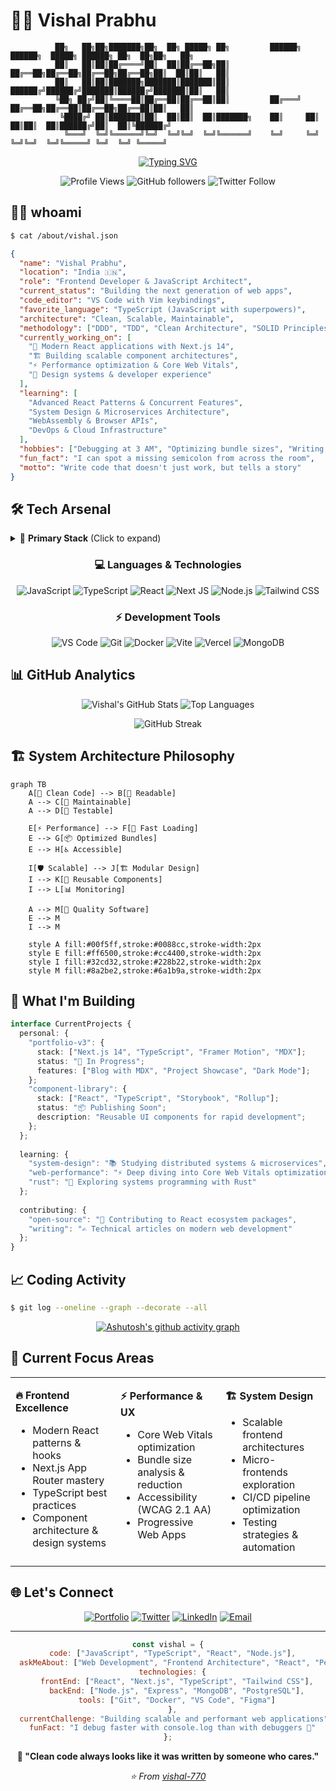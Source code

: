 # 👨‍💻 Vishal Prabhu

```ascii
          ██╗   ██╗██╗███████╗██╗  ██╗ █████╗ ██╗         ██████╗ ██████╗  █████╗ ██████╗ ██╗  ██╗██╗   ██╗
          ██║   ██║██║██╔════╝██║  ██║██╔══██╗██║         ██╔══██╗██╔══██╗██╔══██╗██╔══██╗██║  ██║██║   ██║
          ██║   ██║██║███████╗███████║███████║██║         ██████╔╝██████╔╝███████║██████╔╝███████║██║   ██║
          ╚██╗ ██╔╝██║╚════██║██╔══██║██╔══██║██║         ██╔═══╝ ██╔══██╗██╔══██║██╔══██╗██╔══██║██║   ██║
           ╚████╔╝ ██║███████║██║  ██║██║  ██║███████╗    ██║     ██║  ██║██║  ██║██████╔╝██║  ██║╚██████╔╝
            ╚═══╝  ╚═╝╚══════╝╚═╝  ╚═╝╚═╝  ╚═╝╚══════╝    ╚═╝     ╚═╝  ╚═╝╚═╝  ╚═╝╚═════╝ ╚═╝  ╚═╝ ╚═════╝ 
```

<div align="center">

[![Typing SVG](https://readme-typing-svg.demolab.com?font=Fira+Code&weight=500&size=24&duration=3000&pause=1000&color=00F5FF&center=true&vCenter=true&width=600&lines=Full+Stack+JavaScript+Developer;React+%7C+Next.js+%7C+TypeScript+Expert;Building+Scalable+Web+Applications;Always+Learning%2C+Always+Coding)](https://git.io/typing-svg)

![Profile Views](https://komarev.com/ghpvc/?username=vishal-770&color=00f5ff&style=flat-square&label=Profile+Views)
![GitHub followers](https://img.shields.io/github/followers/vishal-770?style=flat-square&color=00f5ff)
![Twitter Follow](https://img.shields.io/twitter/follow/vishal_7707?style=flat-square&color=00f5ff)

</div>

## 🧑‍💻 whoami

```bash
$ cat /about/vishal.json
```

```json
{
  "name": "Vishal Prabhu",
  "location": "India 🇮🇳",
  "role": "Frontend Developer & JavaScript Architect",
  "current_status": "Building the next generation of web apps",
  "code_editor": "VS Code with Vim keybindings",
  "favorite_language": "TypeScript (JavaScript with superpowers)",
  "architecture": "Clean, Scalable, Maintainable",
  "methodology": ["DDD", "TDD", "Clean Architecture", "SOLID Principles"],
  "currently_working_on": [
    "🚀 Modern React applications with Next.js 14",
    "🏗️ Building scalable component architectures",
    "⚡ Performance optimization & Core Web Vitals",
    "🎨 Design systems & developer experience"
  ],
  "learning": [
    "Advanced React Patterns & Concurrent Features",
    "System Design & Microservices Architecture",
    "WebAssembly & Browser APIs",
    "DevOps & Cloud Infrastructure"
  ],
  "hobbies": ["Debugging at 3 AM", "Optimizing bundle sizes", "Writing clean code"],
  "fun_fact": "I can spot a missing semicolon from across the room",
  "motto": "Write code that doesn't just work, but tells a story"
}
```

## 🛠️ Tech Arsenal

<details>
<summary>🎯 <strong>Primary Stack</strong> (Click to expand)</summary>

```yaml
languages:
  expert: ["JavaScript ES2024", "TypeScript", "HTML5", "CSS3"]
  learning: ["Rust", "Go", "Python"]

frontend:
  frameworks: ["React 18", "Next.js 14", "Svelte", "Astro"]
  styling: ["Tailwind CSS", "Styled Components", "CSS Modules", "Sass"]
  ui_libraries: ["shadcn/ui", "Radix UI", "Headless UI", "Framer Motion"]
  state_management: ["Zustand", "Redux Toolkit", "TanStack Query", "SWR"]
  
backend:
  runtime: ["Node.js", "Deno", "Bun"]
  frameworks: ["Express.js", "Fastify", "Hono", "Nest.js"]
  databases: ["MongoDB", "PostgreSQL", "Supabase", "PlanetScale"]
  apis: ["REST", "GraphQL", "tRPC", "WebSockets"]

tools:
  editors: ["VS Code", "Neovim"]
  terminals: ["Warp", "Hyper", "iTerm2"]
  version_control: ["Git", "GitHub Actions", "Conventional Commits"]
  package_managers: ["pnpm", "npm", "yarn"]
  bundlers: ["Vite", "Webpack", "Turbopack", "esbuild"]
  testing: ["Vitest", "Jest", "Playwright", "Cypress"]
  deployment: ["Vercel", "Railway", "Fly.io", "Docker"]
```

</details>

<div align="center">

### 💻 Languages & Technologies

![JavaScript](https://img.shields.io/badge/JavaScript-F7DF1E?style=for-the-badge&logo=javascript&logoColor=black)
![TypeScript](https://img.shields.io/badge/TypeScript-007ACC?style=for-the-badge&logo=typescript&logoColor=white)
![React](https://img.shields.io/badge/React-20232A?style=for-the-badge&logo=react&logoColor=61DAFB)
![Next JS](https://img.shields.io/badge/Next-black?style=for-the-badge&logo=next.js&logoColor=white)
![Node.js](https://img.shields.io/badge/Node.js-43853D?style=for-the-badge&logo=node.js&logoColor=white)
![Tailwind CSS](https://img.shields.io/badge/Tailwind_CSS-38B2AC?style=for-the-badge&logo=tailwind-css&logoColor=white)

### ⚡ Development Tools

![VS Code](https://img.shields.io/badge/VS%20Code-0078d4.svg?style=for-the-badge&logo=visual-studio-code&logoColor=white)
![Git](https://img.shields.io/badge/Git-F05032?style=for-the-badge&logo=git&logoColor=white)
![Docker](https://img.shields.io/badge/Docker-2496ED?style=for-the-badge&logo=docker&logoColor=white)
![Vite](https://img.shields.io/badge/Vite-B73BFE?style=for-the-badge&logo=vite&logoColor=FFD62E)
![Vercel](https://img.shields.io/badge/Vercel-000000?style=for-the-badge&logo=vercel&logoColor=white)
![MongoDB](https://img.shields.io/badge/MongoDB-4EA94B?style=for-the-badge&logo=mongodb&logoColor=white)

</div>

## 📊 GitHub Analytics

<div align="center">

![Vishal's GitHub Stats](https://github-readme-stats.vercel.app/api?username=vishal-770&show_icons=true&theme=radical&hide_border=true&bg_color=0D1117&title_color=00F5FF&text_color=FFFFFF&icon_color=00F5FF)
![Top Languages](https://github-readme-stats.vercel.app/api/top-langs/?username=vishal-770&layout=compact&theme=radical&hide_border=true&bg_color=0D1117&title_color=00F5FF&text_color=FFFFFF)

![GitHub Streak](https://github-readme-streak-stats.herokuapp.com/?user=vishal-770&theme=radical&hide_border=true&background=0D1117&stroke=00F5FF&ring=00F5FF&fire=FF6500&currStreakLabel=00F5FF)

</div>

## 🏗️ System Architecture Philosophy

```mermaid
graph TB
    A[🎯 Clean Code] --> B[📖 Readable]
    A --> C[🔧 Maintainable]
    A --> D[🧪 Testable]
    
    E[⚡ Performance] --> F[🚀 Fast Loading]
    E --> G[📦 Optimized Bundles]
    E --> H[♿ Accessible]
    
    I[🛡️ Scalable] --> J[🏗️ Modular Design]
    I --> K[🔄 Reusable Components]
    I --> L[📊 Monitoring]
    
    A --> M[💎 Quality Software]
    E --> M
    I --> M
    
    style A fill:#00f5ff,stroke:#0088cc,stroke-width:2px
    style E fill:#ff6500,stroke:#cc4400,stroke-width:2px
    style I fill:#32cd32,stroke:#228b22,stroke-width:2px
    style M fill:#8a2be2,stroke:#6a1b9a,stroke-width:2px
```

## 🚀 What I'm Building

```typescript
interface CurrentProjects {
  personal: {
    "portfolio-v3": {
      stack: ["Next.js 14", "TypeScript", "Framer Motion", "MDX"];
      status: "🚧 In Progress";
      features: ["Blog with MDX", "Project Showcase", "Dark Mode"];
    };
    "component-library": {
      stack: ["React", "TypeScript", "Storybook", "Rollup"];
      status: "📦 Publishing Soon";
      description: "Reusable UI components for rapid development";
    };
  };
  
  learning: {
    "system-design": "📚 Studying distributed systems & microservices",
    "web-performance": "⚡ Deep diving into Core Web Vitals optimization",
    "rust": "🦀 Exploring systems programming with Rust"
  };
  
  contributing: {
    "open-source": "🌟 Contributing to React ecosystem packages",
    "writing": "✍️ Technical articles on modern web development"
  };
}
```

## 📈 Coding Activity

```bash
$ git log --oneline --graph --decorate --all
```

<div align="center">

[![Ashutosh's github activity graph](https://github-readme-activity-graph.vercel.app/graph?username=vishal-770&theme=react-dark&bg_color=0D1117&color=00F5FF&line=00F5FF&point=FFFFFF&area=true&hide_border=true)](https://github.com/ashutosh00710/github-readme-activity-graph)

</div>

## 🎯 Current Focus Areas

<table>
<tr>
<td valign="top" width="33%">

**🔥 Frontend Excellence**
- Modern React patterns & hooks
- Next.js App Router mastery
- TypeScript best practices
- Component architecture & design systems

</td>
<td valign="top" width="33%">

**⚡ Performance & UX**
- Core Web Vitals optimization
- Bundle size analysis & reduction
- Accessibility (WCAG 2.1 AA)
- Progressive Web Apps

</td>
<td valign="top" width="33%">

**🏗️ System Design**
- Scalable frontend architectures
- Micro-frontends exploration
- CI/CD pipeline optimization
- Testing strategies & automation

</td>
</tr>
</table>

## 🌐 Let's Connect

<div align="center">

[![Portfolio](https://img.shields.io/badge/Portfolio-FF5722?style=for-the-badge&logo=todoist&logoColor=white)](https://portfolio-new-seven-jade.vercel.app/)
[![Twitter](https://img.shields.io/badge/Twitter-1DA1F2?style=for-the-badge&logo=twitter&logoColor=white)](https://twitter.com/vishal_7707)
[![LinkedIn](https://img.shields.io/badge/LinkedIn-0077B5?style=for-the-badge&logo=linkedin&logoColor=white)](https://www.linkedin.com/in/vishal-prabhu-130b1a323/)
[![Email](https://img.shields.io/badge/Email-D14836?style=for-the-badge&logo=gmail&logoColor=white)](mailto:vishalpeace07@gmail.com)

</div>

---

<div align="center">

```javascript
const vishal = {
  code: ["JavaScript", "TypeScript", "React", "Node.js"],
  askMeAbout: ["Web Development", "Frontend Architecture", "React", "Performance"],
  technologies: {
    frontEnd: ["React", "Next.js", "TypeScript", "Tailwind CSS"],
    backEnd: ["Node.js", "Express", "MongoDB", "PostgreSQL"],
    tools: ["Git", "Docker", "VS Code", "Figma"]
  },
  currentChallenge: "Building scalable and performant web applications",
  funFact: "I debug faster with console.log than with debuggers 🚀"
};
```

**💬 "Clean code always looks like it was written by someone who cares."**

*⭐ From [vishal-770](https://github.com/vishal-770)*

</div>
